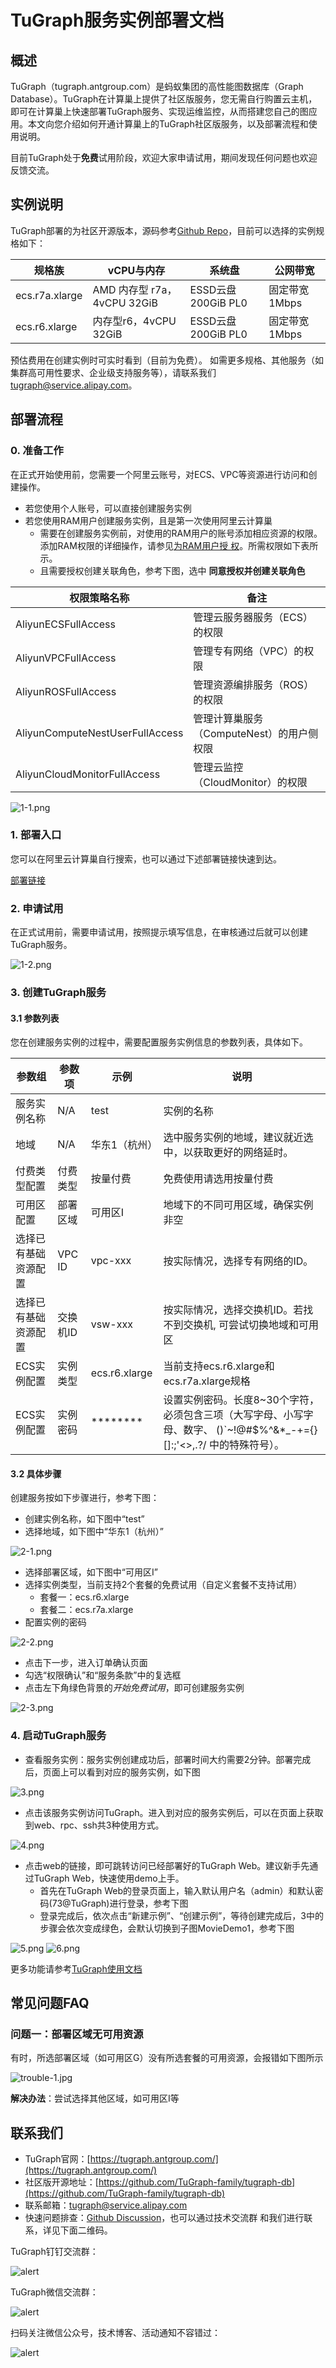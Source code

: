 # TuGraph服务实例部署文档

## 概述
TuGraph（tugraph.antgroup.com）是蚂蚁集团的高性能图数据库（Graph Database）。TuGraph在计算巢上提供了社区版服务，您无需自行购置云主机，即可在计算巢上快速部署TuGraph服务、实现运维监控，从而搭建您自己的图应用。本文向您介绍如何开通计算巢上的TuGraph社区版服务，以及部署流程和使用说明。

目前TuGraph处于**免费**试用阶段，欢迎大家申请试用，期间发现任何问题也欢迎反馈交流。

## 实例说明

TuGraph部署的为社区开源版本，源码参考[Github Repo](https://github.com/TuGraph-family/tugraph-db)，目前可以选择的实例规格如下：

| 规格族 | vCPU与内存 | 系统盘 | 公网带宽 |
| --- | --- | --- | --- |
| ecs.r7a.xlarge | AMD 内存型 r7a，4vCPU 32GiB | ESSD云盘 200GiB PL0 | 固定带宽1Mbps |
| ecs.r6.xlarge  | 内存型r6，4vCPU 32GiB | ESSD云盘 200GiB PL0 | 固定带宽1Mbps |

预估费用在创建实例时可实时看到（目前为免费）。
如需更多规格、其他服务（如集群高可用性要求、企业级支持服务等），请联系我们 [tugraph@service.alipay.com](mailto:tugraph@service.alipay.com)。

## 部署流程

### 0. 准备工作

在正式开始使用前，您需要一个阿里云账号，对ECS、VPC等资源进行访问和创建操作。

- 若您使用个人账号，可以直接创建服务实例
- 若您使用RAM用户创建服务实例，且是第一次使用阿里云计算巢
    - 需要在创建服务实例前，对使用的RAM用户的账号添加相应资源的权限。添加RAM权限的详细操作，请参见[为RAM用户授
      权](https://help.aliyun.com/document_detail/121945.html)。所需权限如下表所示。
    - 且需要授权创建关联角色，参考下图，选中 **同意授权并创建关联角色**

| 权限策略名称 | 备注 |
| --- | --- |
| AliyunECSFullAccess | 管理云服务器服务（ECS）的权限 |
| AliyunVPCFullAccess | 管理专有网络（VPC）的权限 |
| AliyunROSFullAccess | 管理资源编排服务（ROS）的权限 |
| AliyunComputeNestUserFullAccess | 管理计算巢服务（ComputeNest）的用户侧权限 |
| AliyunCloudMonitorFullAccess | 管理云监控（CloudMonitor）的权限 |

![1-1.png](1-1.png)

### 1. 部署入口

您可以在阿里云计算巢自行搜索，也可以通过下述部署链接快速到达。

[部署链接](https://computenest.console.aliyun.com/user/cn-hangzhou/serviceInstanceCreate?ServiceId=service-7b50ea3d20e643da95bf&&isTrial=true)

### 2. 申请试用

在正式试用前，需要申请试用，按照提示填写信息，在审核通过后就可以创建TuGraph服务。

![1-2.png](1-2.png)

### 3. 创建TuGraph服务

#### 3.1 参数列表

您在创建服务实例的过程中，需要配置服务实例信息的参数列表，具体如下。

| 参数组 | 参数项 | 示例 | 说明 |
| --- | --- | --- | --- |
| 服务实例名称 | N/A | test | 实例的名称 |
| 地域 | N/A | 华东1（杭州） | 选中服务实例的地域，建议就近选中，以获取更好的网络延时。 |
| 付费类型配置 | 付费类型 | 按量付费 | 免费使用请选用按量付费 |
| 可用区配置 | 部署区域 | 可用区I | 地域下的不同可用区域，确保实例非空 |
| 选择已有基础资源配置 | VPC ID | vpc-xxx | 按实际情况，选择专有网络的ID。 |
| 选择已有基础资源配置 | 交换机ID | vsw-xxx | 按实际情况，选择交换机ID。若找不到交换机, 可尝试切换地域和可用区 |
| ECS实例配置 | 实例类型 | ecs.r6.xlarge | 当前支持ecs.r6.xlarge和ecs.r7a.xlarge规格 |
| ECS实例配置 | 实例密码 | ******** | 设置实例密码。长度8~30个字符，必须包含三项（大写字母、小写字母、数字、 ()`~!@#$%^&*_-+={}[]:;'<>,.?/ 中的特殊符号）。 |

#### 3.2 具体步骤

创建服务按如下步骤进行，参考下图：

- 创建实例名称，如下图中“test”
- 选择地域，如下图中“华东1（杭州）”

![2-1.png](2-1.png)

- 选择部署区域，如下图中“可用区I”
- 选择实例类型，当前支持2个套餐的免费试用（自定义套餐不支持试用）
    - 套餐一：ecs.r6.xlarge
    - 套餐二：ecs.r7a.xlarge
- 配置实例的密码

![2-2.png](2-2.png)

- 点击下一步，进入订单确认页面
- 勾选“权限确认”和“服务条款”中的复选框
- 点击左下角绿色背景的*开始免费试用*，即可创建服务实例

![2-3.png](2-3.png)

### 4. 启动TuGraph服务

- 查看服务实例：服务实例创建成功后，部署时间大约需要2分钟。部署完成后，页面上可以看到对应的服务实例，如下图

![3.png](3.png)

- 点击该服务实例访问TuGraph。进入到对应的服务实例后，可以在页面上获取到web、rpc、ssh共3种使用方式。

![4.png](4.png)

- 点击web的链接，即可跳转访问已经部署好的TuGraph Web。建议新手先通过TuGraph Web，快速使用demo上手。
    - 首先在TuGraph Web的登录页面上，输入默认用户名（admin）和默认密码(73@TuGraph)进行登录，参考下图
    - 登录完成后，依次点击“新建示例”、“创建示例”，等待创建完成后，3中的步骤会依次变成绿色，会默认切换到子图MovieDemo1，参考下图

![5.png](5.png)
![6.png](6.png)

更多功能请参考[TuGraph使用文档](https://tugraph.antgroup.com/doc?version=V3.3.4)

## 常见问题FAQ

### 问题一：部署区域无可用资源

有时，所选部署区域（如可用区G）没有所选套餐的可用资源，会报错如下图所示

![trouble-1.jpg](trouble1.jpeg)

**解决办法**：尝试选择其他区域，如可用区I等

## 联系我们

- TuGraph官网：[https://tugraph.antgroup.com/](https://tugraph.antgroup.com/)
- 社区版开源地址：[https://github.com/TuGraph-family/tugraph-db](https://github.com/TuGraph-family/tugraph-db)
- 联系邮箱：[tugraph@service.alipay.com](mailto:tugraph@service.alipay.com)
- 快速问题排查：[Github Discussion](https://github.com/TuGraph-family/tugraph-db/discussions/115)，也可以通过技术交流群
  和我们进行联系，详见下面二维码。

TuGraph钉钉交流群：

![alert](dingtalk.png)

TuGraph微信交流群：

![alert](wechat_tech.png)



扫码关注微信公众号，技术博客、活动通知不容错过：

![alert](wechat.png)
